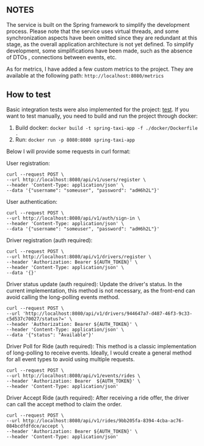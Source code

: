 ## NOTES

The service is built on the Spring framework to simplify the development process. 
Please note that the service uses virtual threads, and some synchronization aspects have been 
omitted since they are redundant at this stage, as the overall application architecture is not 
yet defined. 
To simplify development, some simplifications have been made, such as the absence of DTOs , connections between events, etc.

As for metrics, I have added a few custom metrics to the project. They are available at the following path:
```http://localhost:8080/metrics```

## How to test

Basic integration tests were also implemented for the project: [test](src/test). 
If you want to test manually, you need to build and run the project through docker:
1. Build docker: ```docker build -t spring-taxi-app -f ./docker/Dockerfile .```
2. Run: ```docker run -p 8080:8080 spring-taxi-app```

Below I will provide some requests in curl format:

User registration:
```
curl --request POST \
--url http://localhost:8080/api/v1/users/register \
--header 'Content-Type: application/json' \
--data '{"username": "someuser", "password": "adH6h2L"}'
```

User authentication:
```
curl --request POST \
--url http://localhost:8080/api/v1/auth/sign-in \
--header 'Content-Type: application/json' \
--data '{"username": "someuser", "password": "adH6h2L"}'
```

Driver registration (auth required):
```
curl --request POST \
--url http://localhost:8080/api/v1/drivers/register \
--header 'Authorization: Bearer ${AUTH_TOKEN}' \
--header 'Content-Type: application/json' \
--data '{}'
```

Driver status update (auth required):
Update the driver's status. In the current implementation, this method 
is not necessary, as the front-end can avoid calling the long-polling events method.
```
curl --request POST \
--url 'http://localhost:8080/api/v1/drivers/944647a7-d487-46f3-9c33-c5d537c70027/status?=' \
--header 'Authorization: Bearer ${AUTH_TOKEN}' \
--header 'Content-Type: application/json' \
--data '{"status": "Available"}'
```

Driver Poll for Ride (auth required):
This method is a classic implementation of long-polling to receive events. 
Ideally, I would create a general method for all event types to avoid using multiple requests.
```
curl --request POST \
--url http://localhost:8080/api/v1/events/rides \
--header 'Authorization: Bearer  ${AUTH_TOKEN}' \
--header 'Content-Type: application/json'
```

Driver Accept Ride (auth required):
After receiving a ride offer, the driver can call the accept method to claim the order.
```
curl --request POST \
--url http://localhost:8080/api/v1/rides/9bb205fa-8394-4cba-ac76-084bcdfdfdce/accept \
--header 'Authorization: Bearer ${AUTH_TOKEN}' \
--header 'Content-Type: application/json'
```